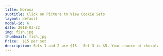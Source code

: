 ```yaml
---
title: Norooz
subtitle: Click on Picture to View Cookie Sets
layout: default
modal-id: 6
date: 2018-03-22
img: fish.jpg
thumbnail: fish.jpg
Price:  $15 per set
description: Sets 1 and 2 are $15.  Set 3 is $5. Your choice of chocolate or vanilla. (Hajji Firooz will be chocolate unless you specify vanilla.) Your order must be at least $25 to qualify for free delivery. 
---
```

